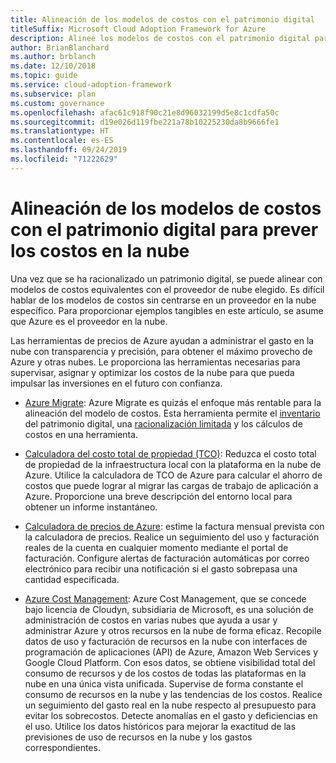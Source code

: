 ```yaml
---
title: Alineación de los modelos de costos con el patrimonio digital
titleSuffix: Microsoft Cloud Adoption Framework for Azure
description: Alinee los modelos de costos con el patrimonio digital para prever los costos en la nube.
author: BrianBlanchard
ms.author: brblanch
ms.date: 12/10/2018
ms.topic: guide
ms.service: cloud-adoption-framework
ms.subservice: plan
ms.custom: governance
ms.openlocfilehash: afac61c918f90c21e8d96032199d5e8c1cdfa50c
ms.sourcegitcommit: d19e026d119fbe221a78b10225230da8b9666fe1
ms.translationtype: HT
ms.contentlocale: es-ES
ms.lasthandoff: 09/24/2019
ms.locfileid: "71222629"
---
```

# <a name="align-cost-models-with-the-digital-estate-to-forecast-cloud-costs"></a>Alineación de los modelos de costos con el patrimonio digital para prever los costos en la nube

Una vez que se ha racionalizado un patrimonio digital, se puede alinear con modelos de costos equivalentes con el proveedor de nube elegido. Es difícil hablar de los modelos de costos sin centrarse en un proveedor en la nube específico. Para proporcionar ejemplos tangibles en este artículo, se asume que Azure es el proveedor en la nube.

Las herramientas de precios de Azure ayudan a administrar el gasto en la nube con transparencia y precisión, para obtener el máximo provecho de Azure y otras nubes. Le proporciona las herramientas necesarias para supervisar, asignar y optimizar los costos de la nube para que pueda impulsar las inversiones en el futuro con confianza.

- [Azure Migrate](https://docs.microsoft.com/azure/migrate/migrate-overview): Azure Migrate es quizás el enfoque más rentable para la alineación del modelo de costos. Esta herramienta permite el [inventario](./inventory.md) del patrimonio digital, una [racionalización limitada](./rationalize.md) y los cálculos de costos en una herramienta.

- [Calculadora del costo total de propiedad (TCO)](https://azure.microsoft.com/pricing/tco/calculator): Reduzca el costo total de propiedad de la infraestructura local con la plataforma en la nube de Azure. Utilice la calculadora de TCO de Azure para calcular el ahorro de costos que puede lograr al migrar las cargas de trabajo de aplicación a Azure. Proporcione una breve descripción del entorno local para obtener un informe instantáneo.

- [Calculadora de precios de Azure](https://azure.microsoft.com/pricing): estime la factura mensual prevista con la calculadora de precios. Realice un seguimiento del uso y facturación reales de la cuenta en cualquier momento mediante el portal de facturación. Configure alertas de facturación automáticas por correo electrónico para recibir una notificación si el gasto sobrepasa una cantidad especificada.

- [Azure Cost Management](https://azure.microsoft.com/services/cost-management): Azure Cost Management, que se concede bajo licencia de Cloudyn, subsidiaria de Microsoft, es una solución de administración de costos en varias nubes que ayuda a usar y administrar Azure y otros recursos en la nube de forma eficaz. Recopile datos de uso y facturación de recursos en la nube con interfaces de programación de aplicaciones (API) de Azure, Amazon Web Services y Google Cloud Platform. Con esos datos, se obtiene visibilidad total del consumo de recursos y de los costos de todas las plataformas en la nube en una única vista unificada. Supervise de forma constante el consumo de recursos en la nube y las tendencias de los costos. Realice un seguimiento del gasto real en la nube respecto al presupuesto para evitar los sobrecostos. Detecte anomalías en el gasto y deficiencias en el uso. Utilice los datos históricos para mejorar la exactitud de las previsiones de uso de recursos en la nube y los gastos correspondientes.
